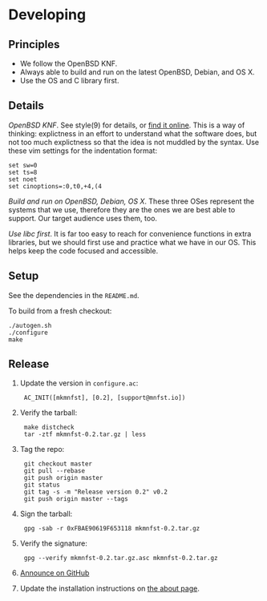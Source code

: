 Developing
==========

Principles
----------

- We follow the OpenBSD KNF.
- Always able to build and run on the latest OpenBSD, Debian, and OS X.
- Use the OS and C library first.

Details
-------

*OpenBSD KNF*. See style(9) for details, or [find it online][openbsd-knf]. This
is a way of thinking: explictness in an effort to understand what the software
does, but not too much explictness so that the idea is not muddled by the
syntax. Use these vim settings for the indentation format:

    set sw=0
    set ts=8
    set noet
    set cinoptions=:0,t0,+4,(4

[openbsd-knf]: http://www.openbsd.org/cgi-bin/man.cgi/OpenBSD-current/man9/style.9

*Build and run on OpenBSD, Debian, OS X*. These three OSes represent the
systems that we use, therefore they are the ones we are best able to support.
Our target audience uses them, too.

*Use libc first*. It is far too easy to reach for convenience functions in
extra libraries, but we should first use and practice what we have in our OS.
This helps keep the code focused and accessible.

Setup
-----

See the dependencies in the `README.md`.

To build from a fresh checkout:

    ./autogen.sh
    ./configure
    make

Release
-------

1. Update the version in `configure.ac`:

        AC_INIT([mkmnfst], [0.2], [support@mnfst.io])

2. Verify the tarball:

        make distcheck
        tar -ztf mkmnfst-0.2.tar.gz | less

3. Tag the repo:

        git checkout master
        git pull --rebase
        git push origin master
        git status
        git tag -s -m "Release version 0.2" v0.2
        git push origin master --tags

4. Sign the tarball:

        gpg -sab -r 0xFBAE90619F653118 mkmnfst-0.2.tar.gz

5. Verify the signature:

        gpg --verify mkmnfst-0.2.tar.gz.asc mkmnfst-0.2.tar.gz

6. [Announce on GitHub][announce]

7. Update the installation instructions on [the about page][about].

[announce]: https://github.com/mnfst/mkmnfst/releases/new
[about]: https://github.com/mnfst/mnfst/blob/master/app/views/pages/about.html.erb
